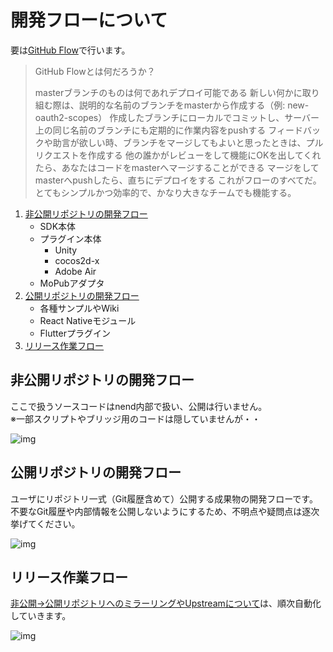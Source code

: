 # 開発フローについて

要は[GitHub Flow](https://gist.github.com/Gab-km/3705015)で行います。

> GitHub Flowとは何だろうか？
>
> masterブランチのものは何であれデプロイ可能である
新しい何かに取り組む際は、説明的な名前のブランチをmasterから作成する（例: new-oauth2-scopes）
作成したブランチにローカルでコミットし、サーバー上の同じ名前のブランチにも定期的に作業内容をpushする
フィードバックや助言が欲しい時、ブランチをマージしてもよいと思ったときは、プルリクエストを作成する
他の誰かがレビューをして機能にOKを出してくれたら、あなたはコードをmasterへマージすることができる
マージをしてmasterへpushしたら、直ちにデプロイをする
これがフローのすべてだ。とてもシンプルかつ効率的で、かなり大きなチームでも機能する。

1. [非公開リポジトリの開発フロー](#private_repo)
    - SDK本体
    - プラグイン本体
      - Unity
      - cocos2d-x
      - Adobe Air
    - MoPubアダプタ
1. [公開リポジトリの開発フロー](#public_repo)
    - 各種サンプルやWiki
    - React Nativeモジュール
    - Flutterプラグイン
1. [リリース作業フロー](#publishing)

<a name="private_repo"></a>
## 非公開リポジトリの開発フロー

ここで扱うソースコードはnend内部で扱い、公開は行いません。  
※一部スクリプトやブリッジ用のコードは隠していませんが・・

![img](https://github.com/fan-ADN/nendSDK-Document-Private/blob/master/SDK-Team-Workflow/Workflow-Of-Develop-Private.png)

<a name="public_repo"></a>
## 公開リポジトリの開発フロー

ユーザにリポジトリ一式（Git履歴含めて）公開する成果物の開発フローです。  
不要なGit履歴や内部情報を公開しないようにするため、不明点や疑問点は逐次挙げてください。

![img](https://github.com/fan-ADN/nendSDK-Document-Private/blob/master/SDK-Team-Workflow/Workflow-Of-Develop-Public.png)

<a name="publishing"></a>
## リリース作業フロー

[非公開→公開リポジトリへのミラーリングやUpstreamについて](https://github.com/fan-ADN/nendSDK-Document-Private/wiki/Mirroring-automation)は、順次自動化していきます。

![img](https://github.com/fan-ADN/nendSDK-Document-Private/blob/master/SDK-Team-Workflow/Workflow-Of-Publishing.png)
